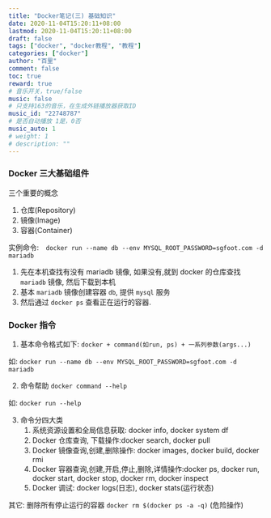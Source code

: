 ```yaml
---
title: "Docker笔记(三) 基础知识"
date: 2020-11-04T15:20:11+08:00
lastmod: 2020-11-04T15:20:11+08:00
draft: false
tags: ["docker", "docker教程", "教程"]
categories: ["docker"]
author: "百里"
comment: false
toc: true
reward: true
# 音乐开关，true/false
music: false
# 只支持163的音乐，在生成外链播放器获取ID
music_id: "22748787"
# 是否自动播放 1是，0否
music_auto: 1
# weight: 1
# description: ""
---
```


### Docker 三大基础组件
三个重要的概念
1. 仓库(Repository)
2. 镜像(Image)
3. 容器(Container)

实例命令:　`docker run --name db --env MYSQL_ROOT_PASSWORD=sgfoot.com -d mariadb`
1. 先在本机查找有没有 mariadb 镜像, 如果没有,就到 docker 的仓库查找 `mariadb` 镜像, 然后下载到本机
2. 基本 `mariadb` 镜像创建容器 `db`, 提供 `mysql` 服务 
3. 然后通过 `docker ps` 查看正在运行的容器.

### Docker 指令
1. 基本命令格式如下: 
`docker + command(如run, ps) + 一系列参数(args...)`

如: `docker run --name db --env MYSQL_ROOT_PASSWORD=sgfoot.com -d mariadb`

2. 命令帮助
    `docker command --help`

如: `docker run --help`

3. 命令分四大类
    1. 系统资源设置和全局信息获取: docker info, docker system df 
    2. Docker 仓库查询, 下载操作:docker search, docker pull
    3. Docker 镜像查询,创建,删除操作: docker images, docker build, docker rmi
    4. Docker 容器查询,创建,开启,停止,删除,详情操作:docker ps, docker run, docker start, docker stop, docker rm, docker inspect
    5. Docker 调试: docker logs(日志), docker stats(运行状态) 
    

其它: 删除所有停止运行的容器 `docker rm $(docker ps -a -q)` (危险操作)